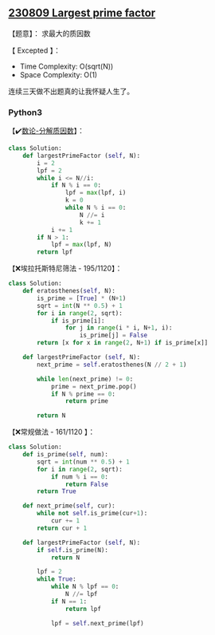 ## [230809 Largest prime factor](https://practice.geeksforgeeks.org/problems/largest-prime-factor2601/1)

【题意】： 求最大的质因数

【 Excepted 】：
-  Time Complexity: O(sqrt(N))
-  Space Complexity: O(1)

连续三天做不出题真的让我怀疑人生了。

### Python3

【✔️[数论-分解质因数](https://zhuanlan.zhihu.com/p/415361242)】：

```py
class Solution:
    def largestPrimeFactor (self, N):
        i = 2
        lpf = 2
        while i <= N//i:
            if N % i == 0:
                lpf = max(lpf, i)
                k = 0
                while N % i == 0:
                    N //= i
                    k += 1
            i += 1
        if N > 1:
            lpf = max(lpf, N)
        return lpf
```

【❌埃拉托斯特尼筛法 - 195/1120】：
```py
class Solution:
    def eratosthenes(self, N):
        is_prime = [True] * (N+1)
        sqrt = int(N ** 0.5) + 1
        for i in range(2, sqrt):
            if is_prime[i]:
                for j in range(i * i, N+1, i):
                    is_prime[j] = False
        return [x for x in range(2, N+1) if is_prime[x]]

    def largestPrimeFactor (self, N):
        next_prime = self.eratosthenes(N // 2 + 1)

        while len(next_prime) != 0:
            prime = next_prime.pop()
            if N % prime == 0:
                return prime

        return N
```

【❌常规做法 - 161/1120 】：
```py
class Solution:
    def is_prime(self, num):
        sqrt = int(num ** 0.5) + 1
        for i in range(2, sqrt):
            if num % i == 0:
                return False
        return True

    def next_prime(self, cur):
        while not self.is_prime(cur+1):
            cur += 1
        return cur + 1

    def largestPrimeFactor (self, N):
        if self.is_prime(N):
            return N

        lpf = 2
        while True:
            while N % lpf == 0:
                N //= lpf
            if N == 1:
                return lpf

            lpf = self.next_prime(lpf)
```